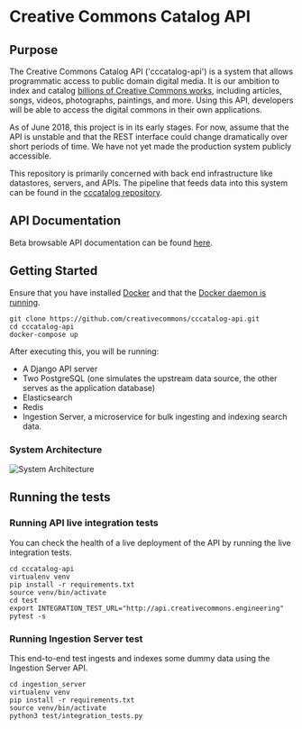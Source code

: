 # Creative Commons Catalog API

## Purpose

The Creative Commons Catalog API ('cccatalog-api') is a system that allows programmatic access to public domain digital media. It is our ambition to index and catalog [billions of Creative Commons works](https://stateof.creativecommons.org/), including articles, songs, videos, photographs, paintings, and more. Using this API, developers will be able to access the digital commons in their own applications.

As of June 2018, this project is in its early stages. For now, assume that the API is unstable and that the REST interface could change dramatically over short periods of time. We have not yet made the production system publicly accessible.

This repository is primarily concerned with back end infrastructure like datastores, servers, and APIs. The pipeline that feeds data into this system can be found in the [cccatalog repository](https://github.com/creativecommons/cccatalog).

## API Documentation

Beta browsable API documentation can be found [here](http://api-dev.creativecommons.engineering).

## Getting Started

Ensure that you have installed [Docker](https://docs.docker.com/install/) and that the [Docker daemon is running](https://docs.docker.com/config/daemon/).
```
git clone https://github.com/creativecommons/cccatalog-api.git
cd cccatalog-api
docker-compose up
```

After executing this, you will be running:
* A Django API server
* Two PostgreSQL (one simulates the upstream data source, the other serves as the application database)
* Elasticsearch
* Redis
* Ingestion Server, a microservice for bulk ingesting and indexing search data.

### System Architecture
![System Architecture](https://raw.githubusercontent.com/creativecommons/cccatalog-api/master/system_architecture.png)

## Running the tests

### Running API live integration tests
You can check the health of a live deployment of the API by running the live integration tests.
```
cd cccatalog-api
virtualenv venv
pip install -r requirements.txt
source venv/bin/activate
cd test
export INTEGRATION_TEST_URL="http://api.creativecommons.engineering"
pytest -s
```

### Running Ingestion Server test
This end-to-end test ingests and indexes some dummy data using the Ingestion Server API.

```
cd ingestion_server
virtualenv venv
pip install -r requirements.txt
source venv/bin/activate
python3 test/integration_tests.py
```
